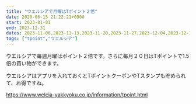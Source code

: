 ```yaml
---
title: "ウエルシアで月曜はTポイント２倍"
date: 2020-06-15 21:22:21+0900
start: 2023-01-01
end: 2023-12-31
dates: 2023-11-06,2023-11-13,2023-11-20,2023-11-27,2023-12-04,2023-12-11,2023-12-18,2023-12-25,2024-01-01,2024-01-08,2024-01-15,2024-01-22,2024-01-29
tags: ["tpoint","ウエルシア"]
---
```

ウエルシアで毎週月曜はポイント２倍です。さらに毎月２０日はTポイントで1.5倍の買い物ができます。

ウエルシアはアプリを入れておくとTポイントクーポンやTスタンプも貯められて、お得ですね。

https://www.welcia-yakkyoku.co.jp/information/tpoint.html

